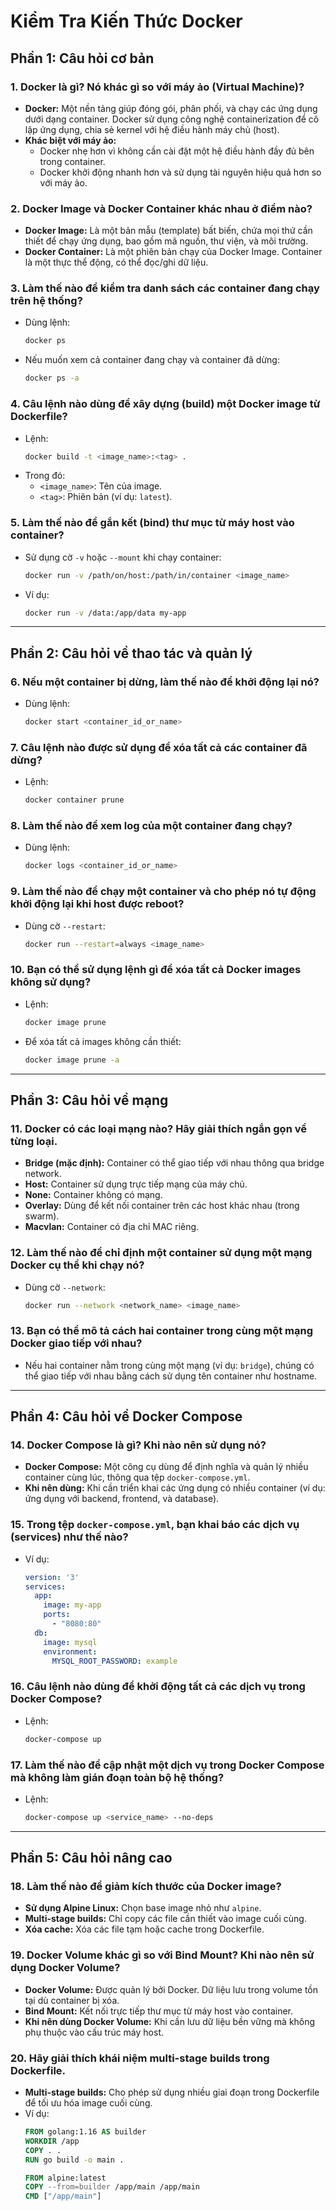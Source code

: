# Kiểm Tra Kiến Thức Docker

## **Phần 1: Câu hỏi cơ bản**

### 1. Docker là gì? Nó khác gì so với máy ảo (Virtual Machine)?
- **Docker:** Một nền tảng giúp đóng gói, phân phối, và chạy các ứng dụng dưới dạng container. Docker sử dụng công nghệ containerization để cô lập ứng dụng, chia sẻ kernel với hệ điều hành máy chủ (host).
- **Khác biệt với máy ảo:**
  - Docker nhẹ hơn vì không cần cài đặt một hệ điều hành đầy đủ bên trong container.
  - Docker khởi động nhanh hơn và sử dụng tài nguyên hiệu quả hơn so với máy ảo.

### 2. Docker Image và Docker Container khác nhau ở điểm nào?
- **Docker Image:** Là một bản mẫu (template) bất biến, chứa mọi thứ cần thiết để chạy ứng dụng, bao gồm mã nguồn, thư viện, và môi trường.
- **Docker Container:** Là một phiên bản chạy của Docker Image. Container là một thực thể động, có thể đọc/ghi dữ liệu.

### 3. Làm thế nào để kiểm tra danh sách các container đang chạy trên hệ thống?
- Dùng lệnh:
  ```bash
  docker ps
  ```
- Nếu muốn xem cả container đang chạy và container đã dừng:
  ```bash
  docker ps -a
  ```

### 4. Câu lệnh nào dùng để xây dựng (build) một Docker image từ Dockerfile?
- Lệnh:
  ```bash
  docker build -t <image_name>:<tag> .
  ```
- Trong đó:
  - `<image_name>`: Tên của image.
  - `<tag>`: Phiên bản (ví dụ: `latest`).

### 5. Làm thế nào để gắn kết (bind) thư mục từ máy host vào container?
- Sử dụng cờ `-v` hoặc `--mount` khi chạy container:
  ```bash
  docker run -v /path/on/host:/path/in/container <image_name>
  ```
- Ví dụ:
  ```bash
  docker run -v /data:/app/data my-app
  ```

---

## **Phần 2: Câu hỏi về thao tác và quản lý**

### 6. Nếu một container bị dừng, làm thế nào để khởi động lại nó?
- Dùng lệnh:
  ```bash
  docker start <container_id_or_name>
  ```

### 7. Câu lệnh nào được sử dụng để xóa tất cả các container đã dừng?
- Lệnh:
  ```bash
  docker container prune
  ```

### 8. Làm thế nào để xem log của một container đang chạy?
- Dùng lệnh:
  ```bash
  docker logs <container_id_or_name>
  ```

### 9. Làm thế nào để chạy một container và cho phép nó tự động khởi động lại khi host được reboot?
- Dùng cờ `--restart`:
  ```bash
  docker run --restart=always <image_name>
  ```

### 10. Bạn có thể sử dụng lệnh gì để xóa tất cả Docker images không sử dụng?
- Lệnh:
  ```bash
  docker image prune
  ```
- Để xóa tất cả images không cần thiết:
  ```bash
  docker image prune -a
  ```

---

## **Phần 3: Câu hỏi về mạng**

### 11. Docker có các loại mạng nào? Hãy giải thích ngắn gọn về từng loại.
- **Bridge (mặc định):** Container có thể giao tiếp với nhau thông qua bridge network.
- **Host:** Container sử dụng trực tiếp mạng của máy chủ.
- **None:** Container không có mạng.
- **Overlay:** Dùng để kết nối container trên các host khác nhau (trong swarm).
- **Macvlan:** Container có địa chỉ MAC riêng.

### 12. Làm thế nào để chỉ định một container sử dụng một mạng Docker cụ thể khi chạy nó?
- Dùng cờ `--network`:
  ```bash
  docker run --network <network_name> <image_name>
  ```

### 13. Bạn có thể mô tả cách hai container trong cùng một mạng Docker giao tiếp với nhau?
- Nếu hai container nằm trong cùng một mạng (ví dụ: `bridge`), chúng có thể giao tiếp với nhau bằng cách sử dụng tên container như hostname.

---

## **Phần 4: Câu hỏi về Docker Compose**

### 14. Docker Compose là gì? Khi nào nên sử dụng nó?
- **Docker Compose:** Một công cụ dùng để định nghĩa và quản lý nhiều container cùng lúc, thông qua tệp `docker-compose.yml`.
- **Khi nên dùng:** Khi cần triển khai các ứng dụng có nhiều container (ví dụ: ứng dụng với backend, frontend, và database).

### 15. Trong tệp `docker-compose.yml`, bạn khai báo các dịch vụ (services) như thế nào?
- Ví dụ:
  ```yaml
  version: '3'
  services:
    app:
      image: my-app
      ports:
        - "8080:80"
    db:
      image: mysql
      environment:
        MYSQL_ROOT_PASSWORD: example
  ```

### 16. Câu lệnh nào dùng để khởi động tất cả các dịch vụ trong Docker Compose?
- Lệnh:
  ```bash
  docker-compose up
  ```

### 17. Làm thế nào để cập nhật một dịch vụ trong Docker Compose mà không làm gián đoạn toàn bộ hệ thống?
- Lệnh:
  ```bash
  docker-compose up <service_name> --no-deps
  ```

---

## **Phần 5: Câu hỏi nâng cao**

### 18. Làm thế nào để giảm kích thước của Docker image?
- **Sử dụng Alpine Linux:** Chọn base image nhỏ như `alpine`.
- **Multi-stage builds:** Chỉ copy các file cần thiết vào image cuối cùng.
- **Xóa cache:** Xóa các file tạm hoặc cache trong Dockerfile.

### 19. Docker Volume khác gì so với Bind Mount? Khi nào nên sử dụng Docker Volume?
- **Docker Volume:** Được quản lý bởi Docker. Dữ liệu lưu trong volume tồn tại dù container bị xóa.
- **Bind Mount:** Kết nối trực tiếp thư mục từ máy host vào container.
- **Khi nên dùng Docker Volume:** Khi cần lưu dữ liệu bền vững mà không phụ thuộc vào cấu trúc máy host.

### 20. Hãy giải thích khái niệm multi-stage builds trong Dockerfile.
- **Multi-stage builds:** Cho phép sử dụng nhiều giai đoạn trong Dockerfile để tối ưu hóa image cuối cùng. 
- Ví dụ:
  ```dockerfile
  FROM golang:1.16 AS builder
  WORKDIR /app
  COPY . .
  RUN go build -o main .

  FROM alpine:latest
  COPY --from=builder /app/main /app/main
  CMD ["/app/main"]
  
